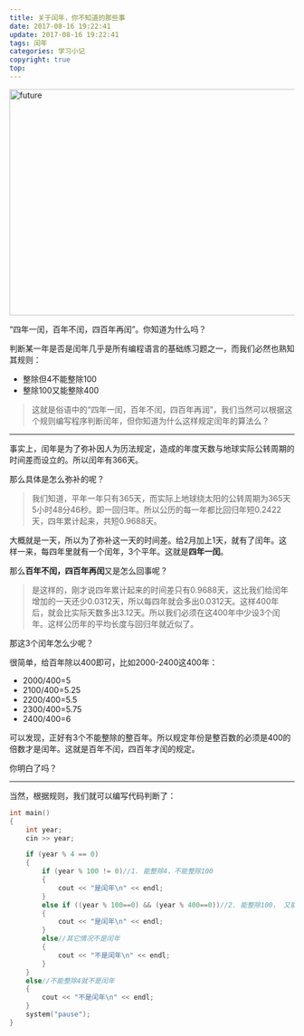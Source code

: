 ```yaml
---
title: 关于闰年，你不知道的那些事
date: 2017-08-16 19:22:41
update: 2017-08-16 19:22:41
tags: 闰年
categories: 学习小记
copyright: true
top:
---
```


<img src="https://i.loli.net/2019/11/19/AKvH2mOS7C6Wics.png" width = "600" height = "400" alt="future">

“四年一闰，百年不闰，四百年再闰”。你知道为什么吗？

<!-- more -->



判断某一年是否是闰年几乎是所有编程语言的基础练习题之一，而我们必然也熟知其规则：


- 整除但4不能整除100
- 整除100又能整除400

>这就是俗语中的“四年一闰，百年不闰，四百年再润”，我们当然可以根据这个规则编写程序判断闰年，但你知道为什么这样规定闰年的算法么？


----------
事实上，闰年是为了弥补因人为历法规定，造成的年度天数与地球实际公转周期的时间差而设立的。所以闰年有366天。

那么具体是怎么弥补的呢？

>我们知道，平年一年只有365天，而实际上地球绕太阳的公转周期为365天5小时48分46秒。即一回归年。所以公历的每一年都比回归年短0.2422天，四年累计起来，共短0.9688天。

大概就是一天，所以为了弥补这一天的时间差。给2月加上1天，就有了闰年。这样一来，每四年里就有一个闰年，3个平年。这就是**四年一闰**。

那么**百年不闰，四百年再闰**又是怎么回事呢？

>是这样的，刚才说四年累计起来的时间差只有0.9688天，这比我们给闰年增加的一天还少0.0312天，所以每四年就会多出0.0312天。这样400年后，就会比实际天数多出3.12天。所以我们必须在这400年中少设3个闰年。这样公历年的平均长度与回归年就近似了。

那这3个闰年怎么少呢？

很简单，给百年除以400即可，比如2000-2400这400年：



- 2000/400=5
- 2100/400=5.25
- 2200/400=5.5
- 2300/400=5.75
- 2400/400=6

可以发现，正好有3个不能整除的整百年。所以规定年份是整百数的必须是400的倍数才是闰年。这就是百年不闰，四百年才闰的规定。

你明白了吗？


----------

当然，根据规则，我们就可以编写代码判断了：


```C++  
int main()
{
	int year;
	cin >> year;

	if (year % 4 == 0)
	{
		if (year % 100 != 0)//1. 能整除4，不能整除100
		{
			cout << "是闰年\n" << endl;
		}
		else if ((year % 100==0) && (year % 400==0))//2. 能整除100， 又能整除400
		{
			cout << "是闰年\n" << endl;
		}
		else//其它情况不是闰年
		{
			cout << "不是闰年\n" << endl;
		}
	}
	else//不能整除4就不是闰年
	{
		cout << "不是闰年\n" << endl;
	}
	system("pause");
}
```
